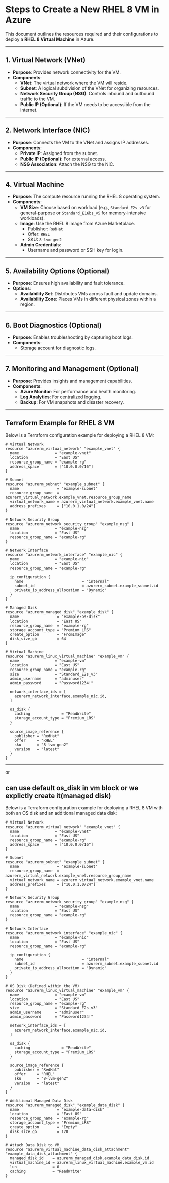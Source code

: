 # Steps to Create a New RHEL 8 VM in Azure

This document outlines the resources required and their configurations to deploy a **RHEL 8 Virtual Machine** in Azure.

---

## **1. Virtual Network (VNet)**
- **Purpose**: Provides network connectivity for the VM.
- **Components**:
  - **VNet**: The virtual network where the VM will reside.
  - **Subnet**: A logical subdivision of the VNet for organizing resources.
  - **Network Security Group (NSG)**: Controls inbound and outbound traffic to the VM.
  - **Public IP (Optional)**: If the VM needs to be accessible from the internet.

---

## **2. Network Interface (NIC)**
- **Purpose**: Connects the VM to the VNet and assigns IP addresses.
- **Components**:
  - **Private IP**: Assigned from the subnet.
  - **Public IP (Optional)**: For external access.
  - **NSG Association**: Attach the NSG to the NIC.

---

## **4. Virtual Machine**
- **Purpose**: The compute resource running the RHEL 8 operating system.
- **Components**:
  - **VM Size**: Choose based on workload (e.g., `Standard_E2s_v3` for general-purpose or `Standard_E16bs_v5` for memory-intensive workloads).
  - **Image**: Use the RHEL 8 image from Azure Marketplace.
    - Publisher: `RedHat`
    - Offer: `RHEL`
    - SKU: `8-lvm-gen2`
  - **Admin Credentials**:
    - Username and password or SSH key for login.

---

## **5. Availability Options (Optional)**
- **Purpose**: Ensures high availability and fault tolerance.
- **Options**:
  - **Availability Set**: Distributes VMs across fault and update domains.
  - **Availability Zone**: Places VMs in different physical zones within a region.

---

## **6. Boot Diagnostics (Optional)**
- **Purpose**: Enables troubleshooting by capturing boot logs.
- **Components**:
  - Storage account for diagnostic logs.

---

## **7. Monitoring and Management (Optional)**
- **Purpose**: Provides insights and management capabilities.
- **Components**:
  - **Azure Monitor**: For performance and health monitoring.
  - **Log Analytics**: For centralized logging.
  - **Backup**: For VM snapshots and disaster recovery.

---

## **Terraform Example for RHEL 8 VM**

Below is a Terraform configuration example for deploying a RHEL 8 VM:

```hcl
# Virtual Network
resource "azurerm_virtual_network" "example_vnet" {
  name                = "example-vnet"
  location            = "East US"
  resource_group_name = "example-rg"
  address_space       = ["10.0.0.0/16"]
}

# Subnet
resource "azurerm_subnet" "example_subnet" {
  name                 = "example-subnet"
  resource_group_name  = azurerm_virtual_network.example_vnet.resource_group_name
  virtual_network_name = azurerm_virtual_network.example_vnet.name
  address_prefixes     = ["10.0.1.0/24"]
}

# Network Security Group
resource "azurerm_network_security_group" "example_nsg" {
  name                = "example-nsg"
  location            = "East US"
  resource_group_name = "example-rg"
}

# Network Interface
resource "azurerm_network_interface" "example_nic" {
  name                = "example-nic"
  location            = "East US"
  resource_group_name = "example-rg"

  ip_configuration {
    name                          = "internal"
    subnet_id                     = azurerm_subnet.example_subnet.id
    private_ip_address_allocation = "Dynamic"
  }
}

# Managed Disk
resource "azurerm_managed_disk" "example_disk" {
  name                 = "example-os-disk"
  location             = "East US"
  resource_group_name  = "example-rg"
  storage_account_type = "Premium_LRS"
  create_option        = "FromImage"
  disk_size_gb         = 64
}

# Virtual Machine
resource "azurerm_linux_virtual_machine" "example_vm" {
  name                = "example-vm"
  location            = "East US"
  resource_group_name = "example-rg"
  size                = "Standard_E2s_v3"
  admin_username      = "adminuser"
  admin_password      = "Password1234!"

  network_interface_ids = [
    azurerm_network_interface.example_nic.id,
  ]

  os_disk {
    caching              = "ReadWrite"
    storage_account_type = "Premium_LRS"
  }

  source_image_reference {
    publisher = "RedHat"
    offer     = "RHEL"
    sku       = "8-lvm-gen2"
    version   = "latest"
  }
}
```
---




or






## **can use default os_disk in vm block or we explictly create it(managed disk)**

Below is a Terraform configuration example for deploying a RHEL 8 VM with both an OS disk and an additional managed data disk:

```hcl
# Virtual Network
resource "azurerm_virtual_network" "example_vnet" {
  name                = "example-vnet"
  location            = "East US"
  resource_group_name = "example-rg"
  address_space       = ["10.0.0.0/16"]
}

# Subnet
resource "azurerm_subnet" "example_subnet" {
  name                 = "example-subnet"
  resource_group_name  = azurerm_virtual_network.example_vnet.resource_group_name
  virtual_network_name = azurerm_virtual_network.example_vnet.name
  address_prefixes     = ["10.0.1.0/24"]
}

# Network Security Group
resource "azurerm_network_security_group" "example_nsg" {
  name                = "example-nsg"
  location            = "East US"
  resource_group_name = "example-rg"
}

# Network Interface
resource "azurerm_network_interface" "example_nic" {
  name                = "example-nic"
  location            = "East US"
  resource_group_name = "example-rg"

  ip_configuration {
    name                          = "internal"
    subnet_id                     = azurerm_subnet.example_subnet.id
    private_ip_address_allocation = "Dynamic"
  }
}

# OS Disk (Defined within the VM)
resource "azurerm_linux_virtual_machine" "example_vm" {
  name                = "example-vm"
  location            = "East US"
  resource_group_name = "example-rg"
  size                = "Standard_E2s_v3"
  admin_username      = "adminuser"
  admin_password      = "Password1234!"

  network_interface_ids = [
    azurerm_network_interface.example_nic.id,
  ]

  os_disk {
    caching              = "ReadWrite"
    storage_account_type = "Premium_LRS"
  }

  source_image_reference {
    publisher = "RedHat"
    offer     = "RHEL"
    sku       = "8-lvm-gen2"
    version   = "latest"
  }
}

# Additional Managed Data Disk
resource "azurerm_managed_disk" "example_data_disk" {
  name                 = "example-data-disk"
  location             = "East US"
  resource_group_name  = "example-rg"
  storage_account_type = "Premium_LRS"
  create_option        = "Empty"
  disk_size_gb         = 128
}

# Attach Data Disk to VM
resource "azurerm_virtual_machine_data_disk_attachment" "example_data_disk_attachment" {
  managed_disk_id    = azurerm_managed_disk.example_data_disk.id
  virtual_machine_id = azurerm_linux_virtual_machine.example_vm.id
  lun                = 0
  caching            = "ReadWrite"
}
